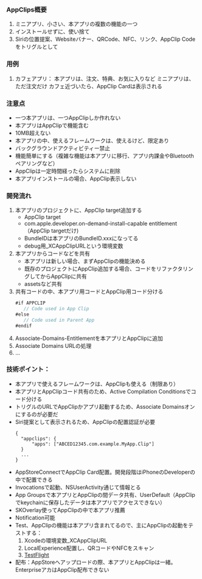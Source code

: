 ### AppClips概要
1. ミニアプリ、小さい、本アプリの複数の機能の一つ
2. インストールせずに、使い捨て
3. Siriの位置提案、Websiteバナー、QRCode、NFC、リンク、AppClip Codeをトリグルとして

### 用例
1. カフェアプリ：
   本アプリは、注文、特典、お気に入りなど
   ミニアプリは、ただ注文だけ
   カフェ近づいたら、AppClip Cardは表示される

### 注意点
+ 一つ本アプリは、一つAppClipしか作れない
+ 本アプリはAppClipで機能含む
+ 10MB超えない
+ 本アプリの中、使えるフレームワークは、使えるけど、限定あり
+ バックグラウンドアクティビティー禁止
+ 機能簡単にする（複雑な機能は本アプリに移行、アプリ内課金やBluetoothペアリングなど）
+ AppClipは一定時間経ったらシステムに削除
+ 本アプリインストールの場合、AppClip表示しない

### 開発流れ
1. 本アプリのプロジェクトに、AppClip target追加する
   - AppClip target
   - com.apple.developer.on-demand-install-capable entitlement（AppClip targetだけ)
   - BundleIDは本アプリのBundleID.xxxになってる
   - debug用_XCAppClipURLという環境変数
2. 本アプリからコードなどを共有
   - 本アプリは新しい場合、まずAppClipの機能決める
   - 既存のプロジェクトにAppClip追加する場合、コードをリファクタリングしてからAppClipに共有
   - assetsなど共有
3. 共有コードの中、本アプリ用コードとAppClip用コード分ける
   ```swift
   #if APPCLIP
      // Code used in App Clip
   #else
      // Code used in Parent App
   #endif
   ```
4. Associate-Domains-Entitlementを本アプリとAppClipに追加
5. Associate Domains URLの処理
6. ...

### 技術ポイント：
- 本アプリで使えるフレームワークは、AppClipも使える（制限あり）
- 本アプリとAppClipコード共有のため、Active Compilation Conditionsでコード分ける
- トリグルのURLでAppClipかアプリ起動するため、Associate Domainsオンにするのが必要だ
- Siri提案として表示されるため、AppClipの配置認証が必要
  ```
  {
    "appclips": {
        "apps": ["ABCED12345.com.example.MyApp.Clip"]
    }
    ...
  }
  ```
- AppStoreConnectでAppClip Card配置。開発段階はiPhoneのDeveloperの中で配置できる
- Invocationsで起動、NSUserActivity通じて情報とる
- App Groupsで本アプリとAppClipの間データ共有、UserDefault（AppClipでkeychainに保存したデータは本アプリでアクセスできない）
- SKOverlay使ってAppClipの中で本アプリ推薦
- Notification可能
- Test、AppClipの機能は本アプリ含まれてるので、主にAppClipの起動をテストする：
  1. Xcodeの環境変数_XCAppClipURL
  2. LocalExperience配置し、QRコードやNFCをスキャン
  3. [TestFlight](https://help.apple.com/app-store-connect/#/devbc57e2ec6)
- 配布：AppStoreへアップロードの際、本アプリとAppClipは一緒。EnterpriseアカはAppClip配布できない
